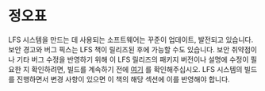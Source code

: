 # 정오표

LFS 시스템을 만드는 데 사용되는 소프트웨어는 꾸준이 업데이트, 발전되고 있습니다. 보안 경고와 버그 픽스는 LFS 책이 릴리즈된 후에 가능할 수도 있습니다. 보안 취약점이나 기타 버그 수정을 반영하기 위해 이 LFS 릴리즈의 패키지 버전이나 설명에 수정이 필요한 지 확인하려면,  빌드를 계속하기 전에 [여기](http://www.linuxfromscratch.org/lfs/errata/systemd/) 를 확인해주십시오. LFS 시스템의 빌드를 진행하면서 변경 사항이 있으면 이 책의 해당 섹션에 이를 반영해야 합니다.